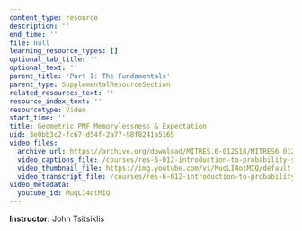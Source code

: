 ```yaml
---
content_type: resource
description: ''
end_time: ''
file: null
learning_resource_types: []
optional_tab_title: ''
optional_text: ''
parent_title: 'Part I: The Fundamentals'
parent_type: SupplementalResourceSection
related_resources_text: ''
resource_index_text: ''
resourcetype: Video
start_time: ''
title: Geometric PMF Memorylessness & Expectation
uid: 3e0bb3c2-fc67-d54f-2a77-98f8241a5165
video_files:
  archive_url: https://archive.org/download/MITRES.6-012S18/MITRES6_012S18_L06-06_300k.mp4
  video_captions_file: /courses/res-6-012-introduction-to-probability-spring-2018/85a7db27a5b454d78df551536af71933_MuqLI4otMIQ.vtt
  video_thumbnail_file: https://img.youtube.com/vi/MuqLI4otMIQ/default.jpg
  video_transcript_file: /courses/res-6-012-introduction-to-probability-spring-2018/f8408ddae509310e0fb2d9fed8483e0e_MuqLI4otMIQ.pdf
video_metadata:
  youtube_id: MuqLI4otMIQ
---
```


**Instructor:** John Tsitsiklis